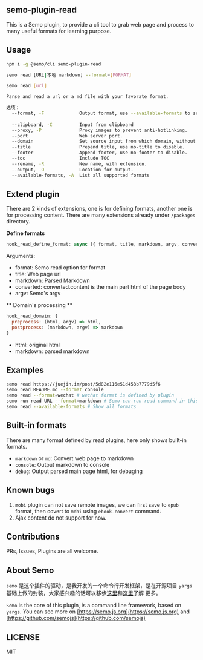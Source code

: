 semo-plugin-read
------------------

This is a Semo plugin, to provide a cli tool to grab web page and process to many useful formats for learning purpose.

## Usage

```bash
npm i -g @semo/cli semo-plugin-read

semo read [URL|本地 markdown] --format=[FORMAT]

semo read [url]

Parse and read a url or a md file with your favorate format.

选项：
  --format, -F             Output format, use --available-formats to see all supported formats, default: markdown.
                                                                                                    [默认值: "markdown"]
  --clipboard, -C          Input from clipboard
  --proxy, -P              Proxy images to prevent anti-hotlinking.
  --port                   Web server port.                                                               [默认值: 3000]
  --domain                 Set source input from which domain, without protocol and www.
  --title                  Prepend title, use no-title to disable.
  --footer                 Append footer, use no-footer to disable.                                       [默认值: true]
  --toc                    Include TOC
  --rename, -R             New name, with extension.
  --output, -O             Location for output.
  --available-formats, -A  List all supported formats
```

## Extend plugin

There are 2 kinds of extensions, one is for defining formats, another one is for processing content. There are many extensions already under `/packages` directory.

**Define formats**

```js 
hook_read_define_format: async ({ format, title, markdown, argv, converted }) => {}
```

Arguments:

* format: Semo read option for format
* title: Web page url
* markdown: Parsed Markdown
* converted: converted.content is the main part html of the page body
* argv: Semo's argv

** Domain's processing **

```js
hook_read_domain: {
  preprocess: (html, argv) => html,
  postprocess: (markdown, argv) => markdown
}
```

* html: original html
* markdown: parsed markdown

## Examples

```bash
semo read https://juejin.im/post/5d82e116e51d453b7779d5f6
semo read README.md --format console
semo read --format=wechat # wechat format is defined by plugin 
semo run read URL --format=markdown # Semo can run read command in this way
semo read --available-formats # Show all formats
```

## Built-in formats

There are many format defined by read plugins, here only shows built-in formats.

* `markdown` or `md`: Convert web page to markdown
* `console`: Output markdown to console
* `debug`: Output parsed main page html, for debuging

## Known bugs

1. `mobi` plugin can not save remote images, we can first save to `epub` format, then covert to `mobi` using `ebook-convert` command.
2. Ajax content do not support for now.

## Contributions

PRs, Issues, Plugins are all welcome.

## About Semo

`semo` 是这个插件的驱动，是我开发的一个命令行开发框架，是在开源项目 `yargs` 基础上做的封装，大家感兴趣的话可以移步[这里](https://semo.js.org)和[这里](https://github.com/semojs)了解 更多。

`Semo` is the core of this plugin, is a command line framework, based on `yargs`. You can see more on [https://semo.js.org](https://semo.js.org) and [https://github.com/semojs](https://github.com/semojs)


## LICENSE

MIT